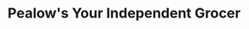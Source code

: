 ---
title: "Pealow's Your Independent Grocer"
url: /creston/pealows-your-independent-grocer/
shop: supermarket
---